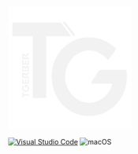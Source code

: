 
<img src="https://raw.githubusercontent.com/Fl1tzi/Fl1tzi/main/logov1_white.png" width="250" height="250">


[![Visual Studio Code](https://img.shields.io/badge/--007ACC?logo=visual%20studio%20code&logoColor=ffffff)](https://code.visualstudio.com/) 
![macOS](https://img.shields.io/badge/-MacOS-grey)











